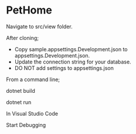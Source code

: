 # PetHome

Navigate to src/view folder. 

After cloning;

- Copy sample.appsettings.Development.json to appsettings.Development.json.
- Update the connection string for your database.
- DO NOT add settings to appsettings.json

From a command line;
 
  dotnet build

  dotnet run
  
In Visual Studio Code 

  Start Debugging
